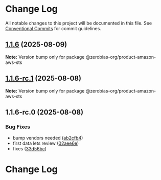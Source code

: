 # Change Log

All notable changes to this project will be documented in this file.
See [Conventional Commits](https://conventionalcommits.org) for commit guidelines.

## [1.1.6](https://github.com/zerobias-org/product/compare/@zerobias-org/product-amazon-aws-sts@1.1.6-rc.1...@zerobias-org/product-amazon-aws-sts@1.1.6) (2025-08-09)

**Note:** Version bump only for package @zerobias-org/product-amazon-aws-sts





## [1.1.6-rc.1](https://github.com/zerobias-org/product/compare/@zerobias-org/product-amazon-aws-sts@1.1.6-rc.0...@zerobias-org/product-amazon-aws-sts@1.1.6-rc.1) (2025-08-08)

**Note:** Version bump only for package @zerobias-org/product-amazon-aws-sts





## 1.1.6-rc.0 (2025-08-08)


### Bug Fixes

* bump vendors needed ([ab2cfb4](https://github.com/zerobias-org/product/commit/ab2cfb4a9cf2e3008e08b068f98011fec096c932))
* first data lets review ([02aee6e](https://github.com/zerobias-org/product/commit/02aee6e8c4f11675de7c63a00f4c8254a67a4dd7))
* fixes ([33d56bc](https://github.com/zerobias-org/product/commit/33d56bcaedf3fa5e3939a33c0fb57eda53539d05))





# Change Log

